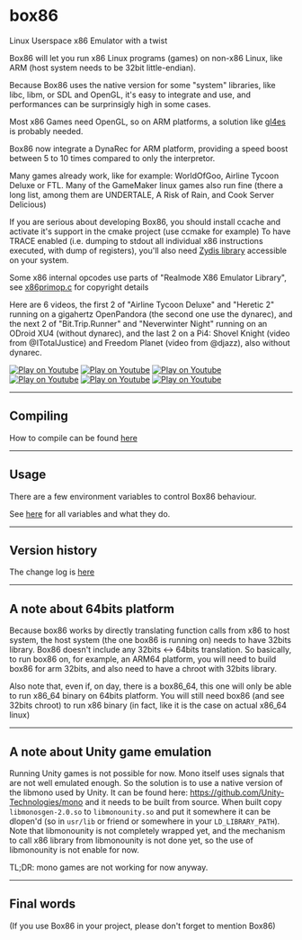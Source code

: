 # box86

Linux Userspace x86 Emulator with a twist

Box86 will let you run x86 Linux programs (games) on non-x86 Linux, like ARM (host system needs to be 32bit little-endian).

Because Box86 uses the native version for some "system" libraries, like libc, libm, or SDL and OpenGL, it's easy to integrate and use, and performances can be surprinsigly high in some cases.

Most x86 Games need OpenGL, so on ARM platforms, a solution like [gl4es](https://github.com/ptitSeb/gl4es) is probably needed.

Box86 now integrate a DynaRec for ARM platform, providing a speed boost between 5 to 10 times compared to only the interpretor.

Many games already work, like for example: WorldOfGoo, Airline Tycoon Deluxe or FTL. Many of the GameMaker linux games also run fine (there a long list, among them are UNDERTALE, A Risk of Rain, and Cook Server Delicious)

If you are serious about developing Box86, you should install ccache and activate it's support in the cmake project (use ccmake for example)
To have TRACE enabled (i.e. dumping to stdout all individual x86 instructions executed, with dump of registers), you'll also need [Zydis library](https://github.com/zyantific/zydis) accessible on your system.

Some x86 internal opcodes use parts of "Realmode X86 Emulator Library", see [x86primop.c](src/x86primop.c) for copyright details

Here are 6 videos, the first 2 of "Airline Tycoon Deluxe" and "Heretic 2" running on a gigahertz OpenPandora (the second one use the dynarec), and the next 2 of "Bit.Trip.Runner" and "Neverwinter Night" running on an ODroid XU4 (without dynarec), and the last 2 on a Pi4: Shovel Knight (video from @ITotalJustice) and Freedom Planet (video from @djazz), also without dynarec.

[![Play on Youtube](https://img.youtube.com/vi/bLt0hMoFDLk/3.jpg)](https://www.youtube.com/watch?v=bLt0hMoFDLk) [![Play on Youtube](https://img.youtube.com/vi/MM7kWYts7IA/3.jpg)](https://www.youtube.com/watch?v=MM7kWYts7IA) [![Play on Youtube](https://img.youtube.com/vi/8hr71S029Hg/1.jpg)](https://www.youtube.com/watch?v=8hr71S029Hg) [![Play on Youtube](https://img.youtube.com/vi/B4YN37z3-ws/1.jpg)](https://www.youtube.com/watch?v=B4YN37z3-ws) [![Play on Youtube](https://img.youtube.com/vi/xk8Q30mxqPg/1.jpg)](https://www.youtube.com/watch?v=xk8Q30mxqPg) [![Play on Youtube](https://img.youtube.com/vi/_QMRMVvYrqU/1.jpg)](https://www.youtube.com/watch?v=_QMRMVvYrqU)

----

Compiling
----
How to compile can be found [here](COMPILE.md)

----

Usage
----

There are a few environment variables to control Box86 behaviour.

See [here](USAGE.md) for all variables and what they do.

----

Version history
----

The change log is [here](CHANGELOG.md)

----

A note about 64bits platform
----

Because box86 works by directly translating function calls from x86 to host system, the host system (the one box86 is running on) needs to have 32bits library. Box86 doesn't include any 32bits <-> 64bits translation. So basically, to run box86 on, for example, an ARM64 platform, you will need to build box86 for arm 32bits, and also need to have a chroot with 32bits library.

Also note that, even if, on day, there is a box86_64, this one will only be able to run x86_64 binary on 64bits platform. You will still need box86 (and see 32bits chroot) to run x86 binary (in fact, like it is the case on actual x86_64 linux)

----

A note about Unity game emulation
----

Running Unity games is not possible for now. Mono itself uses signals that are not well emulated enough. So the solution is to use a native version of the libmono used by Unity. It can be found here: https://github.com/Unity-Technologies/mono and it needs to be built from source. When built copy `libmonosgen-2.0.so` to `libmonounity.so` and put it somewhere it can be dlopen'd (so in `usr/lib` or friend or somewhere in your `LD_LIBRARY_PATH`).
Note that libmonounity is not completely wrapped yet, and the mechanism to call x86 library from libmonounity is not done yet, so the use of libmonounity is not enable for now. 

TL;DR: mono games are not working for now anyway.

----

Final words
----

(If you use Box86 in your project, please don't forget to mention Box86)

